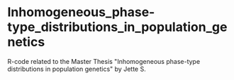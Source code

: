 # Inhomogeneous_phase-type_distributions_in_population_genetics
R-code related to the Master Thesis "Inhomogeneous phase-type distributions in population genetics" by Jette S.
